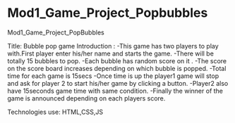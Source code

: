 # Mod1_Game_Project_Popbubbles
Mod1_Game_Project_PopBubbles

Title: Bubble pop game
Introduction :
-This game has two players to play with.First player enter his/her name and starts the game. 
-There will be totally 15 bubbles to pop.
-Each bubble has random score on it .
-The score on the score board increases depending on which bubble is popped.
-Total time for each game is 15secs
-Once time is up the player1 game will stop and ask for player 2 to start his/her game by clicking a button.
-Player2 also have 15seconds game time with same condition.
-Finally the winner of the game is announced depending on each players score.

Technologies use: 
HTML,CSS,JS

